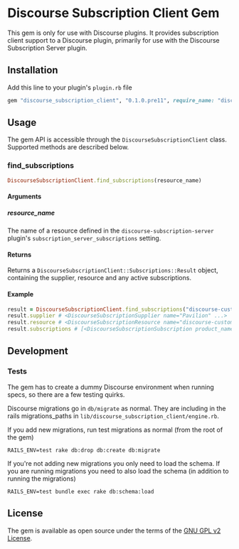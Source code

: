 # Discourse Subscription Client Gem
This gem is only for use with Discourse plugins. It provides subscription client support to a Discourse plugin, primarily for use with the Discourse Subscription Server plugin.

## Installation
Add this line to your plugin's `plugin.rb` file

```ruby
gem "discourse_subscription_client", "0.1.0.pre11", require_name: "discourse_subscription_client"
```

## Usage

The gem API is accessible through the `DiscourseSubscriptionClient` class. Supported methods are described below.

### find_subscriptions

```ruby
DiscourseSubscriptionClient.find_subscriptions(resource_name)
```

#### Arguments

##### resource_name

The name of a resource defined in the `discourse-subscription-server` plugin's `subscription_server_subscriptions` setting.

#### Returns

Returns a `DiscourseSubscriptionClient::Subscriptions::Result` object, containing the supplier, resource and any active subscriptions.

#### Example

```ruby
result = DiscourseSubscriptionClient.find_subscriptions("discourse-custom-wizard")
result.supplier # <DiscourseSubscriptionSupplier name="Pavilion" ...>
result.resource # <DiscourseSubscriptionResource name="discourse-custom-wizard" ...>
result.subscriptions # [<DiscourseSubscriptionSubscription product_name="Business" ...>]
```

## Development

### Tests
The gem has to create a dummy Discourse environment when running specs, so there are a few testing quirks.

Discourse migrations go in `db/migrate` as normal. They are including in the rails migrations_paths in `lib/discourse_subscription_client/engine.rb`.

If you add new migrations, run test migrations as normal (from the root of the gem)

```
RAILS_ENV=test rake db:drop db:create db:migrate
```

If you're not adding new migrations you only need to load the schema. If you are running migrations you need to also load the schema (in addition to running the migrations)

```
RAILS_ENV=test bundle exec rake db:schema:load
```

## License
The gem is available as open source under the terms of the [GNU GPL v2 License](https://www.gnu.org/licenses/old-licenses/gpl-2.0.en.html).
